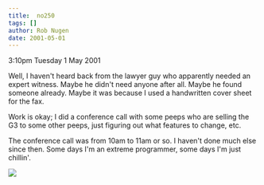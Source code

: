 ```yaml
---
title:  no250
tags: []
author: Rob Nugen
date: 2001-05-01
---
```


<p class=date>3:10pm Tuesday 1 May 2001</p>

<p>Well, I haven't heard back from the lawyer guy who
apparently needed an expert witness.  Maybe he didn't
need anyone after all.  Maybe he found someone
already.  Maybe it was because I used a handwritten
cover sheet for the fax.</p>

<p>Work is okay; I did a conference call with some
peeps who are selling the G3 to some other peeps, just
figuring out what features to change, etc.</p>

<p>The conference call was from 10am to 11am or so.  I
haven't done much else since then.  Some days I'm an
extreme programmer, some days I'm just chillin'.</p>

<p><img src="/images/rob/wL-ROB.gif"/></p>
